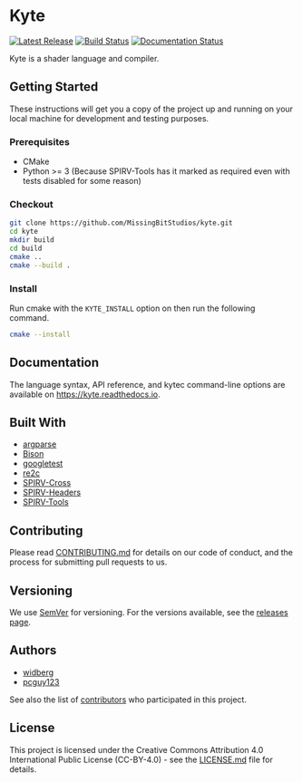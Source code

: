 # Kyte

[![Latest Release](https://img.shields.io/github/v/release/MissingBitStudios/kyte)](https://github.com/MissingBitStudios/kyte/releases)
[![Build Status](https://travis-ci.org/MissingBitStudios/kyte.svg?branch=master)](https://travis-ci.org/github/MissingBitStudios/kyte)
[![Documentation Status](https://readthedocs.org/projects/kyte/badge/?version=latest)](https://kyte.readthedocs.io/en/latest/?badge=latest)

Kyte is a shader language and compiler.

## Getting Started

These instructions will get you a copy of the project up and running on your local machine for development and testing purposes.

### Prerequisites

* CMake
* Python >= 3 (Because SPIRV-Tools has it marked as required even with tests disabled for some reason)

### Checkout

```sh
git clone https://github.com/MissingBitStudios/kyte.git
cd kyte
mkdir build
cd build
cmake ..
cmake --build .
```

### Install

Run cmake with the `KYTE_INSTALL` option on then run the following command.

```sh
cmake --install
```

## Documentation

The language syntax, API reference, and kytec command-line options are available on https://kyte.readthedocs.io.

## Built With

* [argparse](https://github.com/p-ranav/argparse)
* [Bison](https://www.gnu.org/software/bison/)
* [googletest](https://github.com/google/googletest)
* [re2c](http://re2c.org/)
* [SPIRV-Cross](https://github.com/KhronosGroup/SPIRV-Cross)
* [SPIRV-Headers](https://github.com/KhronosGroup/SPIRV-Headers)
* [SPIRV-Tools](https://github.com/KhronosGroup/SPIRV-Tools)

## Contributing

Please read [CONTRIBUTING.md](CONTRIBUTING.md) for details on our code of conduct, and the process for submitting pull requests to us.

## Versioning

We use [SemVer](http://semver.org/spec/v2.0.0.html) for versioning. For the versions available, see the [releases page](https://github.com/MissingBitStudios/kyte/releases). 

## Authors

* [widberg](https://github.com/widberg)
* [pcguy123](https://github.com/pcguy123)

See also the list of [contributors](https://github.com/MissingBitStudios/kyte/graphs/contributors) who participated in this project.

## License

This project is licensed under the Creative Commons Attribution 4.0 International Public License (CC-BY-4.0) - see the [LICENSE.md](LICENSE.md) file for details.
